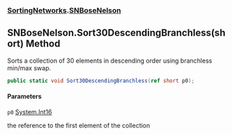 ### [SortingNetworks](SortingNetworks.md 'SortingNetworks').[SNBoseNelson](SortingNetworks.SNBoseNelson.md 'SortingNetworks.SNBoseNelson')

## SNBoseNelson.Sort30DescendingBranchless(short) Method

Sorts a collection of 30 elements in descending order using branchless min/max swap.

```csharp
public static void Sort30DescendingBranchless(ref short p0);
```
#### Parameters

<a name='SortingNetworks.SNBoseNelson.Sort30DescendingBranchless(short).p0'></a>

`p0` [System.Int16](https://docs.microsoft.com/en-us/dotnet/api/System.Int16 'System.Int16')

the reference to the first element of the collection